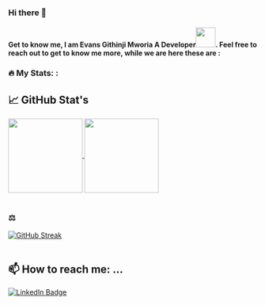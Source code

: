 ### Hi there 👋
#### Get to know me, I am Evans Githinji Mworia A Developer<img src="https://media.giphy.com/media/WUlplcMpOCEmTGBtBW/giphy.gif" width="40">. Feel free to reach out to get to know me more, while we are here these are :
### :fire: My Stats:  :
## 📈 GitHub Stat's

<a href="https://github.com/EvanMworia/EvanMworia">
<img align="center" src="https://github-readme-stats.vercel.app/api/top-langs/?username=EvanMworia&layout=compact&heigt=&theme=algolia" height="150px">
</a>
<a href="https://github.com/EvanMworia/EvanMworia">
<img align="center" src="https://github-readme-stats.vercel.app/api?username=EvanMworia&count_private=true&show_icons=true&theme=algolia" height="150px">
</a>
<br/>
<br/>

### ⚖️ 

[![GitHub Streak](http://github-readme-streak-stats.herokuapp.com?user=EvanMworia&theme=tokyonight&date_format=n%2Fj%5B%2FY%5D)](https://git.io/streak-stats)
<br/>
<br/>
## 📫 How to reach me: ...
 <div id="badges">
  <a href="https://www.linkedin.com/in/evans-githinji/">
    <img src="https://img.shields.io/badge/LinkedIn-blue?style=for-the-badge&logo=linkedin&logoColor=white" alt="LinkedIn Badge"/>
  </a>
  
</div>






<!--
**EvanMworia/EvanMworia** is a ✨ _special_ ✨ repository because its `README.md` (this file) appears on your GitHub profile.

Here are some ideas to get you started:

- 🔭 I’m currently working on ...
- 🌱 I’m currently learning ...
- 👯 I’m looking to collaborate on ...
- 🤔 I’m looking for help with ...
- 💬 Ask me about ...
- 📫 How to reach me: ...
- 😄 Pronouns: ...
- ⚡ Fun fact: ...
-->
